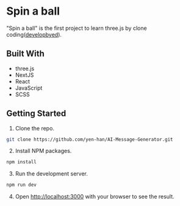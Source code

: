 # Spin a ball

"Spin a ball" is the first project to learn three.js by clone coding([developbyed](https://www.youtube.com/watch?v=_OwJV2xL8M8&t=1943s)).


## Built With

- three.js
- NextJS
- React
- JavaScript
- SCSS

## Getting Started

1. Clone the repo.

```bash
git clone https://github.com/yen-han/AI-Message-Generator.git
```

2. Install NPM packages.

```bash
npm install
```

3. Run the development server.

```bash
npm run dev
```

4. Open [http://localhost:3000](http://localhost:3000) with your browser to see the result.
